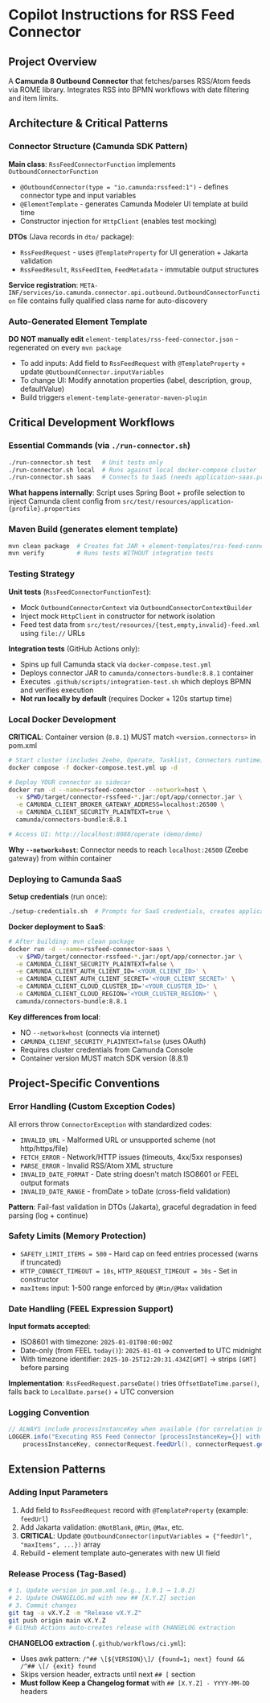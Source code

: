 # Copilot Instructions for RSS Feed Connector

## Project Overview

A **Camunda 8 Outbound Connector** that fetches/parses RSS/Atom feeds via ROME library. Integrates RSS into BPMN workflows with date filtering and item limits.

## Architecture & Critical Patterns

### Connector Structure (Camunda SDK Pattern)

**Main class**: `RssFeedConnectorFunction` implements `OutboundConnectorFunction`

- `@OutboundConnector(type = "io.camunda:rssfeed:1")` - defines connector type and input variables
- `@ElementTemplate` - generates Camunda Modeler UI template at build time
- Constructor injection for `HttpClient` (enables test mocking)

**DTOs** (Java records in `dto/` package):

- `RssFeedRequest` - uses `@TemplateProperty` for UI generation + Jakarta validation
- `RssFeedResult`, `RssFeedItem`, `FeedMetadata` - immutable output structures

**Service registration**: `META-INF/services/io.camunda.connector.api.outbound.OutboundConnectorFunction` file contains fully qualified class name for auto-discovery

### Auto-Generated Element Template

**DO NOT manually edit** `element-templates/rss-feed-connector.json` - regenerated on every `mvn package`

- To add inputs: Add field to `RssFeedRequest` with `@TemplateProperty` + update `@OutboundConnector.inputVariables`
- To change UI: Modify annotation properties (label, description, group, defaultValue)
- Build triggers `element-template-generator-maven-plugin`

## Critical Development Workflows

### Essential Commands (via `./run-connector.sh`)

```bash
./run-connector.sh test   # Unit tests only
./run-connector.sh local  # Runs against local docker-compose cluster
./run-connector.sh saas   # Connects to SaaS (needs application-saas.properties)
```

**What happens internally**: Script uses Spring Boot + profile selection to inject Camunda client config from `src/test/resources/application-{profile}.properties`

### Maven Build (generates element template)

```bash
mvn clean package  # Creates fat JAR + element-templates/rss-feed-connector.json
mvn verify         # Runs tests WITHOUT integration tests
```

### Testing Strategy

**Unit tests** (`RssFeedConnectorFunctionTest`):

- Mock `OutboundConnectorContext` via `OutboundConnectorContextBuilder`
- Inject mock `HttpClient` in constructor for network isolation
- Feed test data from `src/test/resources/{test,empty,invalid}-feed.xml` using `file://` URLs

**Integration tests** (GitHub Actions only):

- Spins up full Camunda stack via `docker-compose.test.yml`
- Deploys connector JAR to `camunda/connectors-bundle:8.8.1` container
- Executes `.github/scripts/integration-test.sh` which deploys BPMN and verifies execution
- **Not run locally by default** (requires Docker + 120s startup time)

### Local Docker Development

**CRITICAL**: Container version (`8.8.1`) MUST match `<version.connectors>` in pom.xml

```bash
# Start cluster (includes Zeebe, Operate, Tasklist, Connectors runtime)
docker compose -f docker-compose.test.yml up -d

# Deploy YOUR connector as sidecar
docker run -d --name=rssfeed-connector --network=host \
  -v $PWD/target/connector-rssfeed-*.jar:/opt/app/connector.jar \
  -e CAMUNDA_CLIENT_BROKER_GATEWAY_ADDRESS=localhost:26500 \
  -e CAMUNDA_CLIENT_SECURITY_PLAINTEXT=true \
  camunda/connectors-bundle:8.8.1

# Access UI: http://localhost:8088/operate (demo/demo)
```

**Why `--network=host`**: Connector needs to reach `localhost:26500` (Zeebe gateway) from within container

### Deploying to Camunda SaaS

**Setup credentials** (run once):

```bash
./setup-credentials.sh  # Prompts for SaaS credentials, creates application-saas.properties
```

**Docker deployment to SaaS**:

```bash
# After building: mvn clean package
docker run -d --name=rssfeed-connector-saas \
  -v $PWD/target/connector-rssfeed-*.jar:/opt/app/connector.jar \
  -e CAMUNDA_CLIENT_SECURITY_PLAINTEXT=false \
  -e CAMUNDA_CLIENT_AUTH_CLIENT_ID='<YOUR_CLIENT_ID>' \
  -e CAMUNDA_CLIENT_AUTH_CLIENT_SECRET='<YOUR_CLIENT_SECRET>' \
  -e CAMUNDA_CLIENT_CLOUD_CLUSTER_ID='<YOUR_CLUSTER_ID>' \
  -e CAMUNDA_CLIENT_CLOUD_REGION='<YOUR_CLUSTER_REGION>' \
  camunda/connectors-bundle:8.8.1
```

**Key differences from local**:

- NO `--network=host` (connects via internet)
- `CAMUNDA_CLIENT_SECURITY_PLAINTEXT=false` (uses OAuth)
- Requires cluster credentials from Camunda Console
- Container version MUST match SDK version (8.8.1)

## Project-Specific Conventions

### Error Handling (Custom Exception Codes)

All errors throw `ConnectorException` with standardized codes:

- `INVALID_URL` - Malformed URL or unsupported scheme (not http/https/file)
- `FETCH_ERROR` - Network/HTTP issues (timeouts, 4xx/5xx responses)
- `PARSE_ERROR` - Invalid RSS/Atom XML structure
- `INVALID_DATE_FORMAT` - Date string doesn't match ISO8601 or FEEL output formats
- `INVALID_DATE_RANGE` - fromDate > toDate (cross-field validation)

**Pattern**: Fail-fast validation in DTOs (Jakarta), graceful degradation in feed parsing (log + continue)

### Safety Limits (Memory Protection)

- `SAFETY_LIMIT_ITEMS = 500` - Hard cap on feed entries processed (warns if truncated)
- `HTTP_CONNECT_TIMEOUT = 10s`, `HTTP_REQUEST_TIMEOUT = 30s` - Set in constructor
- `maxItems` input: 1-500 range enforced by `@Min/@Max` validation

### Date Handling (FEEL Expression Support)

**Input formats accepted**:

- ISO8601 with timezone: `2025-01-01T00:00:00Z`
- Date-only (from FEEL `today()`): `2025-01-01` → converted to UTC midnight
- With timezone identifier: `2025-10-25T12:20:31.434Z[GMT]` → strips `[GMT]` before parsing

**Implementation**: `RssFeedRequest.parseDate()` tries `OffsetDateTime.parse()`, falls back to `LocalDate.parse()` + UTC conversion

### Logging Convention

```java
// ALWAYS include processInstanceKey when available (for correlation in Operate)
LOGGER.info("Executing RSS Feed Connector [processInstanceKey={}] with URL: {}, maxItems: {}",
    processInstanceKey, connectorRequest.feedUrl(), connectorRequest.getMaxItemsOrDefault());
```

## Extension Patterns

### Adding Input Parameters

1. Add field to `RssFeedRequest` record with `@TemplateProperty` (example: `feedUrl`)
2. Add Jakarta validation: `@NotBlank`, `@Min`, `@Max`, etc.
3. **CRITICAL**: Update `@OutboundConnector(inputVariables = {"feedUrl", "maxItems", ...})` array
4. Rebuild - element template auto-generates with new UI field

### Release Process (Tag-Based)

```bash
# 1. Update version in pom.xml (e.g., 1.0.1 → 1.0.2)
# 2. Update CHANGELOG.md with new ## [X.Y.Z] section
# 3. Commit changes
git tag -a vX.Y.Z -m "Release vX.Y.Z"
git push origin main vX.Y.Z
# GitHub Actions auto-creates release with CHANGELOG extraction
```

**CHANGELOG extraction** (`.github/workflows/ci.yml`):

- Uses awk pattern: `/^## \[${VERSION}\]/ {found=1; next} found && /^## \[/ {exit} found`
- Skips version header, extracts until next `## [` section
- **Must follow Keep a Changelog format** with `## [X.Y.Z] - YYYY-MM-DD` headers
